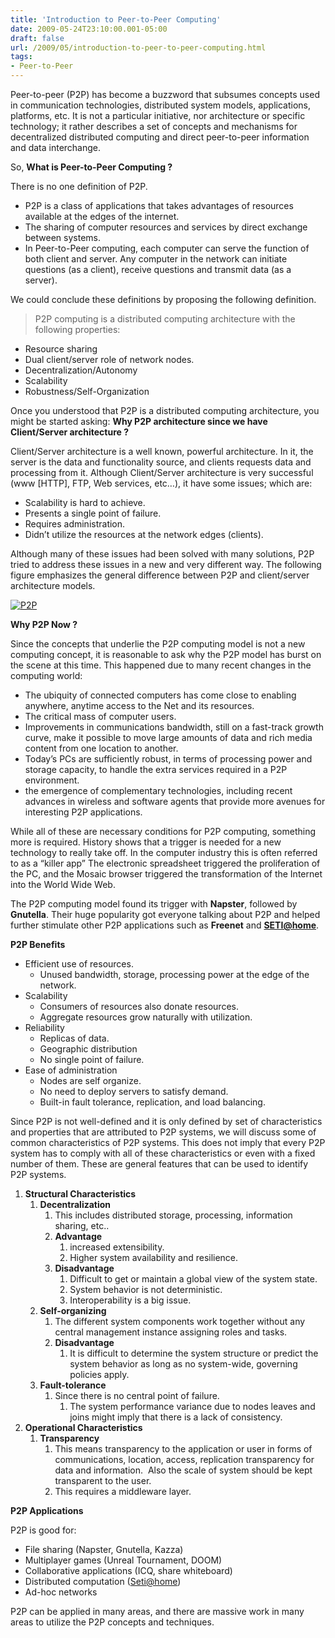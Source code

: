 ```yaml
---
title: 'Introduction to Peer-to-Peer Computing'
date: 2009-05-24T23:10:00.001-05:00
draft: false
url: /2009/05/introduction-to-peer-to-peer-computing.html
tags: 
- Peer-to-Peer
---
```


Peer-to-peer (P2P) has become a buzzword that subsumes concepts used in communication technologies, distributed system models, applications, platforms, etc. It is not a particular initiative, nor architecture or specific technology; it rather describes a set of concepts and mechanisms for decentralized distributed computing and direct peer-to-peer information and data interchange.

So, **What is Peer-to-Peer Computing ?**

There is no one definition of P2P.

*   P2P is a class of applications that takes advantages of resources available at the edges of the internet.
*   The sharing of computer resources and services by direct exchange between systems.
*   In Peer-to-Peer computing, each computer can serve the function of both client and server. Any computer in the network can initiate questions (as a client), receive questions and transmit data (as a server).

We could conclude these definitions by proposing the following definition.

> P2P computing is a distributed computing architecture with the following properties:

*   Resource sharing
*   Dual client/server role of network nodes.
*   Decentralization/Autonomy
*   Scalability
*   Robustness/Self-Organization

Once you understood that P2P is a distributed computing architecture, you might be started asking: **Why P2P architecture since we have Client/Server architecture ?**

Client/Server architecture is a well known, powerful architecture. In it, the server is the data and functionality source, and clients requests data and processing from it. Although Client/Server architecture is very successful (www \[HTTP\], FTP, Web services, etc…), it have some issues; which are:

*   Scalability is hard to achieve.
*   Presents a single point of failure.
*   Requires administration.
*   Didn’t utilize the resources at the network edges (clients).

Although many of these issues had been solved with many solutions, P2P tried to address these issues in a new and very different way. The following figure emphasizes the general difference between P2P and client/server architecture models.

[![P2P](https://blogger.googleusercontent.com/img/b/R29vZ2xl/AVvXsEjKXFmbEst5TYCa0hLi9K2Ju2wgDpeEE155hRrKHNAMNcpvgcs4Y28ulRrBc3sKo5U0lSbHKz37rllipt6OJfJx54Fz2HZBEA84PNPUxDdou3_yFV1Cndo9WDSAHsHu_P9aGmX80DvKfQ/?imgmax=800 "P2P")](https://blogger.googleusercontent.com/img/b/R29vZ2xl/AVvXsEj-_N1b1I2EMq7cWtZTDwA2pMxB0u_zhvtbW-6dCWvGQT7kHlC4oM-0-Yw73Iw16TwqV5fZ6JdWcQt4whx2Z46_QZ11RtRGGkYhZLf6MYZtDTRYUojMm_2oq7kHlo8PQRPV_PORvPiuAQ/s1600-h/P2P%5B4%5D.jpg)

**Why P2P Now ?**

Since the concepts that underlie the P2P computing model is not a new computing concept, it is reasonable to ask why the P2P model has burst on the scene at this time. This happened due to many recent changes in the computing world:

*   The ubiquity of connected computers has come close to enabling anywhere, anytime access to the Net and its resources.
*   The critical mass of computer users.
*   Improvements in communications bandwidth, still on a fast-track growth curve, make it possible to move large amounts of data and rich media content from one location to another.
*   Today’s PCs are sufficiently robust, in terms of processing power and storage capacity, to handle the extra services required in a P2P environment.
*   the emergence of complementary technologies, including recent advances in wireless and software agents that provide more avenues for interesting P2P applications.

While all of these are necessary conditions for P2P computing, something more is required. History shows that a trigger is needed for a new technology to really take off. In the computer industry this is often referred to as a “killer app” The electronic spreadsheet triggered the proliferation of the PC, and the Mosaic browser triggered the transformation of the Internet into the World Wide Web.

The P2P computing model found its trigger with **Napster**, followed by **Gnutella**. Their huge popularity got everyone talking about P2P and helped further stimulate other P2P applications such as **Freenet** and **[SETI@home](mailto:SETI@home)**.

**P2P Benefits**

*   Efficient use of resources.
    *   Unused bandwidth, storage, processing power at the edge of the network.
*   Scalability
    *   Consumers of resources also donate resources.
    *   Aggregate resources grow naturally with utilization.
*   Reliability
    *   Replicas of data.
    *   Geographic distribution
    *   No single point of failure.
*   Ease of administration
    *   Nodes are self organize.
    *   No need to deploy servers to satisfy demand.
    *   Built-in fault tolerance, replication, and load balancing.

Since P2P is not well-defined and it is only defined by set of characteristics and properties that are attributed to P2P systems, we will discuss some of common characteristics of P2P systems. This does not imply that every P2P system has to comply with all of these characteristics or even with a fixed number of them. These are general features that can be used to identify P2P systems.

1.  **Structural Characteristics**
    1.  **Decentralization**
        1.  This includes distributed storage, processing, information sharing, etc..
        2.  **Advantage** 
            1.  increased extensibility.
            2.  Higher system availability and resilience.
        3.  **Disadvantage**
            1.  Difficult to get or maintain a global view of the system state.
            2.  System behavior is not deterministic.
            3.  Interoperability is a big issue.
    2.  **Self-organizing**
        1.  The different system components work together without any central management instance assigning roles and tasks.
        2.  **Disadvantage**
            1.  It is difficult to determine the system structure or predict the system behavior as long as no system-wide, governing policies apply.
    3.  **Fault-tolerance**
        1.  Since there is no central point of failure.
            1.  The system performance variance due to nodes leaves and joins might imply that there is a lack of consistency.
2.  **Operational Characteristics**
    1.  **Transparency**
        1.  This means transparency to the application or user in forms of communications, location, access, replication transparency for data and information.  Also the scale of system should be kept transparent to the user.
        2.  This requires a middleware layer.

**P2P Applications**

P2P is good for:

*   File sharing (Napster, Gnutella, Kazza)
*   Multiplayer games (Unreal Tournament, DOOM)
*   Collaborative applications (ICQ, share whiteboard)
*   Distributed computation ([Seti@home](mailto:Seti@home))
*   Ad-hoc networks

P2P can be applied in many areas, and there are massive work in many areas to utilize the P2P concepts and techniques.